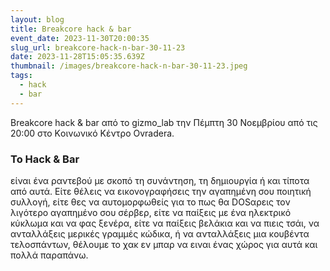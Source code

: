 ```yaml
---
layout: blog
title: Breakcore hack & bar
event_date: 2023-11-30T20:00:35
slug_url: breakcore-hack-n-bar-30-11-23
date: 2023-11-28T15:05:35.639Z
thumbnail: /images/breakcore-hack-n-bar-30-11-23.jpeg
tags:
  - hack
  - bar
---
```

Breakcore hack & bar από το gizmo_lab την Πέμπτη 30 Νοεμβρίου από τις 20:00 στο Kοινωνικό Kέντρο Ovradera.

### Το Hack & Bar

είναι ένα ραντεβού με σκοπό τη συνάντηση, τη δημιουργία ή και τίποτα από αυτά. Είτε θέλεις να εικονογραφήσεις την αγαπημένη σου ποιητική συλλογή, είτε θες να αυτομορφωθείς για το πως θα DOSαρεις τον λιγότερο αγαπημένο σου σέρβερ, είτε να παίξεις με ένα ηλεκτρικό κύκλωμα και να φας ξενέρα, είτε να παίξεις βελάκια και να πιεις τσάι, να ανταλλάξεις μερικές γραμμές κώδικα, ή να ανταλλάξεις μια κουβέντα τελοσπάντων, θέλουμε το χακ εν μπαρ να ειναι ένας χώρος για αυτά και πολλά παραπάνω.